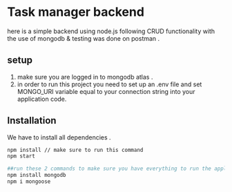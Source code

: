 # Task manager backend

here is a simple backend using node.js following CRUD functionality with the use of mongodb & testing was done on postman .

## setup
1. make sure you are logged in to mongodb atlas .
2. in order to run this project you need to set up an .env file and set MONGO_URI variable equal to your connection string into your application code.

## Installation
We have to install all dependencies .

```bash
npm install // make sure to run this command
npm start 

##run these 2 commands to make sure you have everything to run the application.
npm install mongodb
npm i mongoose 
